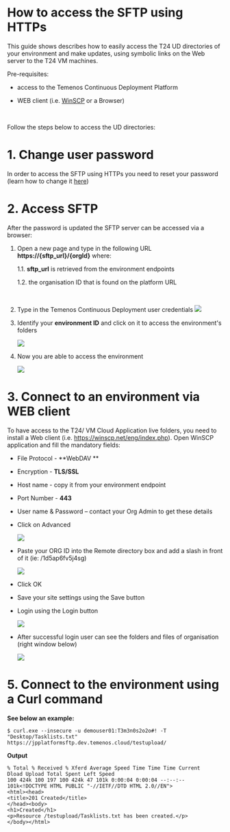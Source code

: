 # How to access the SFTP using HTTPs

This guide shows describes how to easily access the T24 UD directories of your environment and make updates, using symbolic links on the Web server to the T24 VM machines.

Pre-requisites:

- access to the Temenos Continuous Deployment Platform 

- WEB client (i.e. [WinSCP](https://winscp.net/eng/index.php) or a Browser)

<br>

Follow the steps below to access the UD directories:

# 1. Change user password 

In order to access the SFTP using HTTPs you need to reset your password (learn how to change it [here](http://documentation.temenos.cloud/home/user-creation-in-paas.html))

# 2. Access SFTP

After the password is updated the SFTP server can be accessed via a browser:

1. Open a new page and type in the following URL **https://{sftp_url}/{orgId}** where: 

    1.1. **sftp_url** is retrieved from the environment endpoints

    1.2. the organisation ID that is found on the platform URL 
<br>

2. Type in the Temenos Continuous Deployment user credentials 
     ![](./images/sftp-url.png) 

3. Identify your **environment ID** and click on it to access the environment's folders

   ![](./images/sftp-url-envs.png) 

4. Now you are able to access the environment

   ![](./images/sftp-url-envs-folder.png) 

# 3. Connect to an environment via WEB client 
To have access to the T24/ VM Cloud Application live folders, you need to install a Web client (i.e. https://winscp.net/eng/index.php). Open WinSCP application and fill the mandatory fields:

- File Protocol - **WebDAV **

- Encryption - **TLS/SSL**

- Host name - copy it from your environment endpoint

- Port Number - **443**

- User name & Password – contact your Org Admin to get these details

- Click on Advanced 

   ![](./images/winscp-login.png) 

- Paste your ORG ID into the Remote directory box and add a slash in front of it (ie: /1d5ap6fv5j4sg)

  ![](./images/winscp-remote-directory.png) 

- Click OK 

- Save your site settings using the Save button

- Login using the Login button

    ![](./images/winscp-env-login.png) 

- After successful login user can see the folders and files of organisation (right window below)
 
    ![](./images/winscp-env-loggedin.png) 



# 5. Connect to the environment using a Curl command #

**See below an example:**

    $ curl.exe --insecure -u demouser01:T3m3n0s2o2o#! -T "Desktop/Tasklists.txt" https://jpplatformsftp.dev.temenos.cloud/testupload/

**Output**

    % Total % Received % Xferd Average Speed Time Time Time Current
    Dload Upload Total Spent Left Speed
    100 424k 100 197 100 424k 47 101k 0:00:04 0:00:04 --:--:-- 101k<!DOCTYPE HTML PUBLIC "-//IETF//DTD HTML 2.0//EN">
    <html><head>
    <title>201 Created</title>
    </head><body>
    <h1>Created</h1>
    <p>Resource /testupload/Tasklists.txt has been created.</p>
    </body></html>
    

